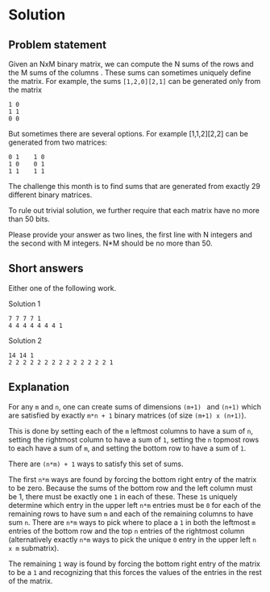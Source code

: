 
Solution
=====

Problem statement
----

Given an NxM binary matrix, we can compute the N sums of the rows and the M sums of the columns . These sums can sometimes uniquely define the matrix. For example, the sums `[1,2,0][2,1]` can be generated only from the matrix


    1 0
    1 1
    0 0


But sometimes there are several options. For example [1,1,2][2,2] can be generated from two matrices:

    0 1    1 0
    1 0    0 1
    1 1    1 1

The challenge this month is to find sums that are generated from exactly 29 different binary matrices.

To rule out trivial solution, we further require that each matrix have no more than 50 bits.

Please provide your answer as two lines, the first line with N integers and the second with M integers. N*M should be no more than 50.

Short answers
-----

Either one of the following work.

Solution 1
 
    7 7 7 7 1 
    4 4 4 4 4 4 4 1
 
Solution 2
 
    14 14 1
    2 2 2 2 2 2 2 2 2 2 2 2 2 2 1

Explanation
-----

For any `m` and `n`, one can create sums of dimensions `(m+1) ` and  `(n+1)`
which are satisfied by exactly `m*n + 1` binary matrices (of size `(m+1) x (n+1)`).

This is done by setting each of the `m` leftmost columns to have a sum of `n`,
setting the rightmost column to have a sum of `1`, setting the `n` topmost rows to
each have a sum of `m`, and setting the bottom row to have a sum of `1`.

There are `(n*m) + 1` ways to satisfy this set of sums.

The first `n*m` ways are found by forcing the bottom right entry of the matrix to be
zero.  Because the sums of the bottom row and the left column must be 1, there must be
exactly one `1` in each of these.  These `1`s uniquely determine which entry in the upper left `n*m` entries must be `0` for each of the remaining rows to have sum `m`
and each of the remaining columns to have sum `n`.  There are `n*m` ways to
pick where to place a `1` in both the leftmost `m` entries of the bottom row
and the top `n` entries of the rightmost column (alternatively exactly `n*m`
ways to pick the unique `0` entry in the upper left `n x m` submatrix).

The remaining `1` way is found by forcing the bottom right entry of the matrix
to be a `1` and recognizing that this forces the values of the entries in the rest
of the matrix.
